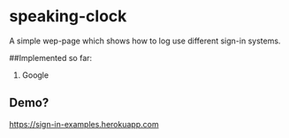 # speaking-clock
A simple wep-page which shows how to log use different sign-in systems.

##Implemented so far:
1. Google

## Demo?
https://sign-in-examples.herokuapp.com